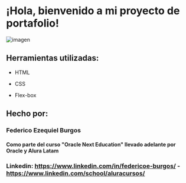 # ¡Hola, bienvenido a mi proyecto de portafolio!

![imagen](https://user-images.githubusercontent.com/77756047/211304452-220fedf0-f91b-490f-8a65-a60ce860bc5c.png)

## Herramientas utilizadas:

* HTML

* CSS

* Flex-box

## Hecho por:

### Federico Ezequiel Burgos

#### Como parte del curso "Oracle Next Education" llevado adelante por Oracle y Alura Latam

### Linkedin: https://www.linkedin.com/in/federicoe-burgos/ - https://www.linkedin.com/school/aluracursos/
